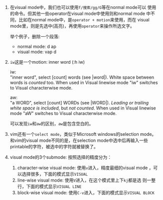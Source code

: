 1. 在visual mode中，我们也可以使用`f/搜索/gg/G`等在normal mode可以
   使用的命令。但其他一些operator在visual mode中使用则和normal mode
   中不同，比如在normal mode中，是`operator + motion`来使用，而在
   visual mode里，则是先选中(高亮)，再使用`operator`来操作所选文字。

   举个例子，删除一个段落:
   * normal mode: d ap
   * visual mode: vap d 

2. `iw`这是一个motion: inner word (:h iw)

   iw:<br>
   "inner word", select [count] words (see |word|).
   White space between words is *counted* too.
   When used in Visual linewise mode "iw" switches to
   Visual characterwise mode.

   aw:<br>
   "a WORD", select [count] WORDs (see |WORD|).
   *Leading or trailing white space is included*, but *not
   counted*.
   When used in Visual linewise mode "aW" switches to
   Visual characterwise mode.

   可以发现`iw`和`aw`的区别，`aw`是包含空白的。

3. vim还有一个`select mode`，类似于Microsoft windows的selection mode。
   和vim的visual mode不同的是，在selection mode中选中后再输入一些
   printable的字符，被选中的字符就被替换了。

4. visual mode的3个submode:
   按照选择的精度分为：
   1. character-wise visual mode: 使用`v`进入，精度最细的visual mode
   ，可以选择很多，下面的模式显示`VISUAL`
   2. line-wise visual mode: 使用`V`进入，在这个模式里上下`kj`都是选
   则一整行，下面的模式显示`VISUAL LINE`
   3. block-wise visual mode: 使用`C-v`进入，下面的模式显示`VISUAL BLOCK`
